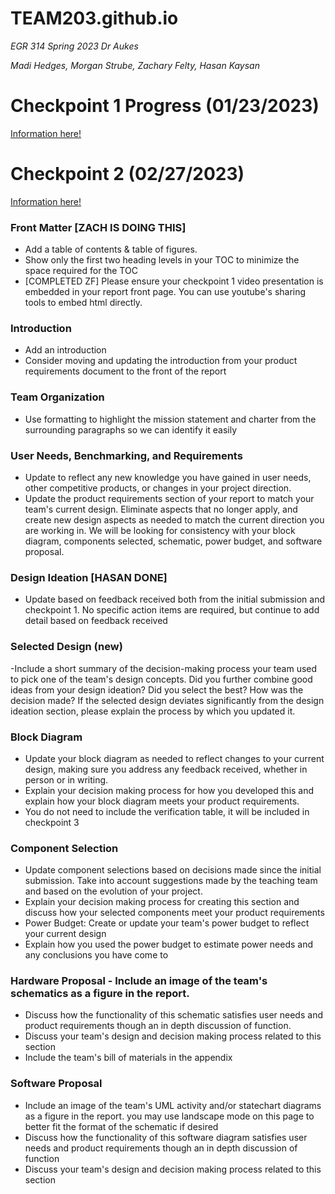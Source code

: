 # **TEAM203.github.io**

_EGR 314 Spring 2023 Dr Aukes_

_Madi Hedges, Morgan Strube, Zachary Felty, Hasan Kaysan_


# Checkpoint 1 Progress (01/23/2023) 
[Information here!](https://github.com/EGR-314-Team-203/egr-314-team-203.github.io/blob/d43bfb924f87346060e50686fa3fc662ec8faeb5/index.md)

# Checkpoint 2 (02/27/2023)
[Information here!](https://github.com/EGR-314-Team-203/egr-314-team-203.github.io/blob/36d60a9aeffb3fc0ebeeee66e35a7c2034e51a18/checkpoint_2)

### Front Matter [ZACH IS DOING THIS]
- Add a table of contents & table of figures.
- Show only the first two heading levels in your TOC to minimize the space required for the TOC
-  [COMPLETED ZF] Please ensure your checkpoint 1 video presentation is embedded in your report front page. You can use youtube's sharing tools to embed html directly. 
### Introduction	
- Add an introduction 
- Consider moving and updating the introduction from your product requirements document to the front of the report
### Team Organization
- Use formatting to highlight the mission statement and charter from the surrounding paragraphs so we can identify it easily
### User Needs, Benchmarking, and Requirements	
- Update to reflect any new knowledge you have gained in user needs, other competitive products, or changes in your project direction.
- Update the product requirements section of your report to match your team's current design. Eliminate aspects that no longer apply, and create new design aspects as needed to match the current direction you are working in. We will be looking for consistency with your block diagram, components selected, schematic, power budget, and software proposal.
### Design Ideation [HASAN DONE]
- Update based on feedback received both from the initial submission and checkpoint 1. No specific action items are required, but continue to add detail based on feedback received
### Selected Design (new)	
-Include a short summary of the decision-making process your team used to pick one of the team's design concepts. Did you further combine good ideas from your design ideation? Did you select the best? How was the decision made? If the selected design deviates significantly from the design ideation section, please explain the process by which you updated it.
### Block Diagram
- Update your block diagram as needed to reflect changes to your current design, making sure you address any feedback received, whether in person or in writing.
- Explain your decision making process for how you developed this and explain how your block diagram meets your product requirements.
- You do not need to include the verification table, it will be included in checkpoint 3
### Component Selection	
- Update component selections based on decisions made since the initial submission. Take into account suggestions made by the teaching team and based on the evolution of your project.
- Explain your decision making process for creating this section and discuss how your selected components meet your product requirements
- Power Budget: Create or update your team's power budget to reflect your current design
- Explain how you used the power budget to estimate power needs and any conclusions you have come to
### Hardware Proposal	- Include an image of the team's schematics as a figure in the report.
- Discuss how the functionality of this schematic satisfies user needs and product requirements though an in depth discussion of function.
- Discuss your team's design and decision making process related to this section
- Include the team's bill of materials in the appendix
### Software Proposal	
- Include an image of the team's UML activity and/or statechart diagrams as a figure in the report. you may use landscape mode on this page to better fit the format of the schematic if desired
- Discuss how the functionality of this software diagram satisfies user needs and product requirements though an in depth discussion of function
- Discuss your team's design and decision making process related to this section
